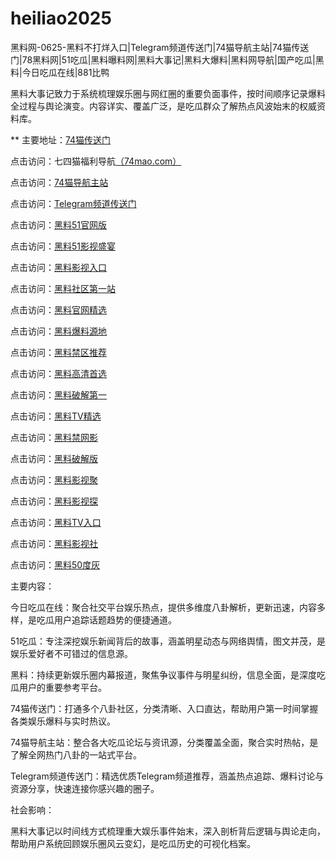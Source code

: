 # heiliao2025
黑料网-0625-黑料不打烊入口|Telegram频道传送门|74猫导航主站|74猫传送门|78黑料网|51吃瓜|黑料曝料网|黑料大事记|黑料大爆料|黑料网导航|国产吃瓜|黑料|今日吃瓜在线|881比鸭

黑料大事记致力于系统梳理娱乐圈与网红圈的重要负面事件，按时间顺序记录爆料全过程与舆论演变。内容详实、覆盖广泛，是吃瓜群众了解热点风波始末的权威资料库。

** 主要地址：<a href="https://74mao.com/">74猫传送门</a>

点击访问：七四猫福利导航<a href="https://74mao.com/">（74mao.com）</a>

点击访问：<a href="https://74mao.com/">74猫导航主站</a>

点击访问：<a href="https://74mao.com/">Telegram频道传送门</a>

点击访问：<a href="https://hj-1282.pages.dev/">黑料51官网版</a>

点击访问：<a href="https://hj-1295.pages.dev/">黑料51影视盛宴</a>

点击访问：<a href="https://aw10-18.pages.dev/">黑料影视入口</a>

点击访问：<a href="https://aw1-19.pages.dev/">黑料社区第一站</a>

点击访问：<a href="https://aw2-19.pages.dev/">黑料官网精选</a>

点击访问：<a href="https://aw3-19.pages.dev/">黑料爆料源地</a>

点击访问：<a href="https://aw4-19.pages.dev/">黑料禁区推荐</a>

点击访问：<a href="https://aw5-19.pages.dev/">黑料高清首选</a>

点击访问：<a href="https://aw6-19.pages.dev/">黑料破解第一</a>

点击访问：<a href="https://aw7-19.pages.dev/">黑料TV精选</a>

点击访问：<a href="https://aw5-18.pages.dev/">黑料禁网影</a>

点击访问：<a href="https://aw6-18.pages.dev/">黑料破解版</a>

点击访问：<a href="https://aw7-18.pages.dev/">黑料影视聚</a>

点击访问：<a href="https://aw8-18.pages.dev/">黑料影视探</a>

点击访问：<a href="https://aw9-18.pages.dev/">黑料TV入口</a>

点击访问：<a href="https://hls-19.pages.dev/">黑料影视社</a>

点击访问：<a href="https://50dh-01.pages.dev/">黑料50度灰</a>

主要内容：

今日吃瓜在线：聚合社交平台娱乐热点，提供多维度八卦解析，更新迅速，内容多样，是吃瓜用户追踪话题趋势的便捷通道。

51吃瓜：专注深挖娱乐新闻背后的故事，涵盖明星动态与网络舆情，图文并茂，是娱乐爱好者不可错过的信息源。

黑料：持续更新娱乐圈内幕报道，聚焦争议事件与明星纠纷，信息全面，是深度吃瓜用户的重要参考平台。

74猫传送门：打通多个八卦社区，分类清晰、入口直达，帮助用户第一时间掌握各类娱乐爆料与实时热议。

74猫导航主站：整合各大吃瓜论坛与资讯源，分类覆盖全面，聚合实时热帖，是了解全网热门八卦的一站式平台。

Telegram频道传送门：精选优质Telegram频道推荐，涵盖热点追踪、爆料讨论与资源分享，快速连接你感兴趣的圈子。

社会影响：

黑料大事记以时间线方式梳理重大娱乐事件始末，深入剖析背后逻辑与舆论走向，帮助用户系统回顾娱乐圈风云变幻，是吃瓜历史的可视化档案。

<span style="display:none;">[Canonical link](）</span>

